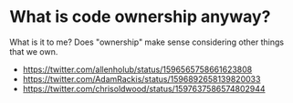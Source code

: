 # What is code ownership anyway?

What is it to me? Does "ownership" make sense considering other things that we own.

- https://twitter.com/allenholub/status/1596565758661623808
- https://twitter.com/AdamRackis/status/1596892658139820033
- https://twitter.com/chrisoldwood/status/1597637586574802944
